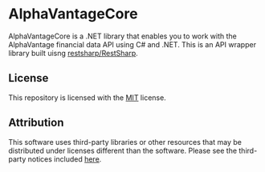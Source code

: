 # AlphaVantageCore
AlphaVantageCore is a .NET library that enables you to work with the AlphaVantage financial data API using C\# and .NET. This is an API wrapper library built uisng [restsharp/RestSharp](https://github.com/restsharp/RestSharp). 
## License
This repository is licensed with the [MIT](LICENSE.txt) license.
## Attribution
This software uses third-party libraries or other resources that may be
distributed under licenses different than the software. Please see the third-
party notices included [here](THIRD-PARTY-NOTICES.md).
